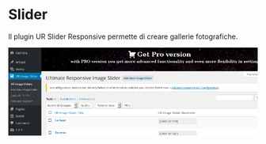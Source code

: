# Slider

Il plugin UR Slider Responsive permette di creare gallerie fotografiche.


![UR Slider Responsive](img/slider.png)
